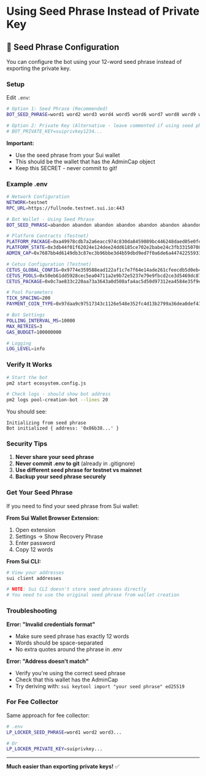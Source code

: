 # Using Seed Phrase Instead of Private Key

## 🔑 Seed Phrase Configuration

You can configure the bot using your 12-word seed phrase instead of exporting the private key.

### Setup

Edit `.env`:

```bash
# Option 1: Seed Phrase (Recommended)
BOT_SEED_PHRASE=word1 word2 word3 word4 word5 word6 word7 word8 word9 word10 word11 word12

# Option 2: Private Key (Alternative - leave commented if using seed phrase)
# BOT_PRIVATE_KEY=suiprivkey1234...
```

**Important:**
- Use the seed phrase from your Sui wallet
- This should be the wallet that has the AdminCap object
- Keep this SECRET - never commit to git!

### Example .env

```bash
# Network Configuration
NETWORK=testnet
RPC_URL=https://fullnode.testnet.sui.io:443

# Bot Wallet - Using Seed Phrase
BOT_SEED_PHRASE=abandon abandon abandon abandon abandon abandon abandon abandon abandon abandon abandon about

# Platform Contracts (Testnet)
PLATFORM_PACKAGE=0xa49978cdb7a2a6eacc974c830da8459089bc446248daed05e0fe6ef31e2f4348
PLATFORM_STATE=0x3db44f01f62024e124dee24dd6185ce702e2babe24c3fb331507080d13f873f9
ADMIN_CAP=0x7687bb4d6149db3c87ec3b96bbe3d4b59dbd9ed7f0a6de6a447422559332ca11

# Cetus Configuration (Testnet)
CETUS_GLOBAL_CONFIG=0x9774e359588ead122af1c7e7f64e14ade261cfeecdb5d0eb4a5b3b4c8ab8bd3e
CETUS_POOLS=0x50eb61dd5928cec5ea04711a2e9b72e5237e79e9fbcd2ce3d5469dc8708e0ee2
CETUS_PACKAGE=0x0c7ae833c220aa73a3643a0d508afa4ac5d50d97312ea4584e35f9eb21b9df12

# Pool Parameters
TICK_SPACING=200
PAYMENT_COIN_TYPE=0x97daa9c97517343c1126e548e352fc4d13b2799a36dea0def4397cb3add5cb81::suilfg_memefi::SUILFG_MEMEFI

# Bot Settings
POLLING_INTERVAL_MS=10000
MAX_RETRIES=3
GAS_BUDGET=100000000

# Logging
LOG_LEVEL=info
```

### Verify It Works

```bash
# Start the bot
pm2 start ecosystem.config.js

# Check logs - should show bot address
pm2 logs pool-creation-bot --lines 20
```

You should see:
```
Initializing from seed phrase
Bot initialized { address: '0x86b38...' }
```

### Security Tips

1. **Never share your seed phrase**
2. **Never commit .env to git** (already in .gitignore)
3. **Use different seed phrase for testnet vs mainnet**
4. **Backup your seed phrase securely**

### Get Your Seed Phrase

If you need to find your seed phrase from Sui wallet:

**From Sui Wallet Browser Extension:**
1. Open extension
2. Settings → Show Recovery Phrase
3. Enter password
4. Copy 12 words

**From Sui CLI:**
```bash
# View your addresses
sui client addresses

# NOTE: Sui CLI doesn't store seed phrases directly
# You need to use the original seed phrase from wallet creation
```

### Troubleshooting

**Error: "Invalid credentials format"**
- Make sure seed phrase has exactly 12 words
- Words should be space-separated
- No extra quotes around the phrase in .env

**Error: "Address doesn't match"**
- Verify you're using the correct seed phrase
- Check that this wallet has the AdminCap
- Try deriving with: `sui keytool import "your seed phrase" ed25519`

### For Fee Collector

Same approach for fee collector:

```bash
# .env
LP_LOCKER_SEED_PHRASE=word1 word2 word3...

# Or
LP_LOCKER_PRIVATE_KEY=suiprivkey...
```

---

**Much easier than exporting private keys!** ✅
